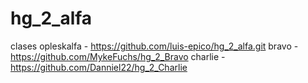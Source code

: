 # hg_2_alfa
clases opleskalfa - https://github.com/luis-epico/hg_2_alfa.git
bravo - https://github.com/MykeFuchs/hg_2_Bravo
charlie - https://github.com/Danniel22/hg_2_Charlie
